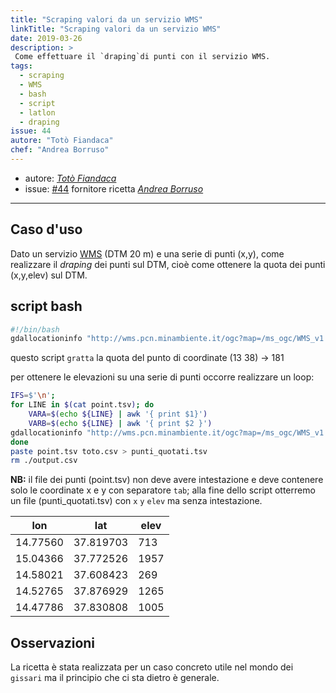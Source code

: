 ```yaml
---
title: "Scraping valori da un servizio WMS"
linkTitle: "Scraping valori da un servizio WMS"
date: 2019-03-26
description: >
 Come effettuare il `draping`di punti con il servizio WMS.
tags:
  - scraping
  - WMS
  - bash
  - script
  - latlon
  - draping
issue: 44
autore: "Totò Fiandaca"
chef: "Andrea Borruso"
---
```


* autore: _[Totò Fiandaca](https://twitter.com/totofiandaca?lang=it)_
* issue: [#44](https://github.com/opendatasicilia/tansignari/issues/44) fornitore ricetta _[Andrea Borruso](https://twitter.com/aborruso?lang=it)_

---

## Caso d'uso

Dato un servizio [WMS](http://www.pcn.minambiente.it/mattm/servizio-wms/) (DTM 20 m) e una serie di punti (x,y), come realizzare il _draping_ dei punti sul DTM, cioè come ottenere la quota dei punti (x,y,elev) sul DTM.

## script bash

```bash
#!/bin/bash
gdallocationinfo "http://wms.pcn.minambiente.it/ogc?map=/ms_ogc/WMS_v1.3/raster/DTM_20M.map&SERVICE=WMS&VERSION=1.1.1&REQUEST=GetMap&LAYERS=EL.DTM.20M&SRS=EPSG:4326&BBOX=6.5,35.3,18.6,47.1" -xml -geoloc 13 38  -b 1  | scrape -e '//value_0/text()'
```

questo script `gratta` la quota del punto di coordinate (13 38) → 181

per ottenere le elevazioni su una serie di punti occorre realizzare un loop:

```bash
IFS=$'\n';
for LINE in $(cat point.tsv); do
    VARA=$(echo ${LINE} | awk '{ print $1}')
    VARB=$(echo ${LINE} | awk '{ print $2 }')
gdallocationinfo "http://wms.pcn.minambiente.it/ogc?map=/ms_ogc/WMS_v1.3/raster/DTM_20M.map&SERVICE=WMS&VERSION=1.1.1&REQUEST=GetMap&LAYERS=EL.DTM.20M&SRS=EPSG:4326&BBOX=6.5,35.3,18.6,47.1" -xml -geoloc ${VARA} ${VARB}  -b 1  | scrape -e '//value_0/text()' >> output.csv
done
paste point.tsv toto.csv > punti_quotati.tsv
rm ./output.csv
```

**NB:** il file dei punti (point.tsv) non deve avere intestazione e deve contenere solo le coordinate x e y con separatore `tab`; alla fine dello script otterremo un file (punti_quotati.tsv) con `x` `y` `elev` ma senza intestazione.

lon|lat|elev
--|--|--
14.77560|37.819703|713
15.04366|37.772526|1957
14.58021|37.608423|269
14.52765|37.876929|1265
14.47786|37.830808|1005

## Osservazioni

La ricetta è stata realizzata per un caso concreto utile nel mondo dei `gissari` ma il principio che ci sta dietro è generale.
